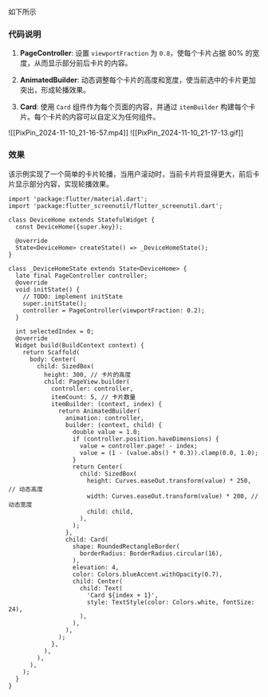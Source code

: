 如下所示
### 代码说明

1. **PageController**: 设置 `viewportFraction` 为 `0.8`，使每个卡片占据 80% 的宽度，从而显示部分前后卡片的内容。
    
2. **AnimatedBuilder**: 动态调整每个卡片的高度和宽度，使当前选中的卡片更加突出，形成轮播效果。
    
3. **Card**: 使用 `Card` 组件作为每个页面的内容，并通过 `itemBuilder` 构建每个卡片。每个卡片的内容可以自定义为任何组件。
    
![[PixPin_2024-11-10_21-16-57.mp4]]
![[PixPin_2024-11-10_21-17-13.gif]]
### 效果

该示例实现了一个简单的卡片轮播，当用户滚动时，当前卡片将显得更大，前后卡片显示部分内容，实现轮播效果。

```
import 'package:flutter/material.dart';  
import 'package:flutter_screenutil/flutter_screenutil.dart';  
  
class DeviceHome extends StatefulWidget {  
  const DeviceHome({super.key});  
  
  @override  
  State<DeviceHome> createState() => _DeviceHomeState();  
}  
  
class _DeviceHomeState extends State<DeviceHome> {  
  late final PageController controller;  
  @override  
  void initState() {  
    // TODO: implement initState  
    super.initState();  
    controller = PageController(viewportFraction: 0.2);  
  }  
  
  int selectedIndex = 0;  
  @override  
  Widget build(BuildContext context) {  
    return Scaffold(  
      body: Center(  
        child: SizedBox(  
          height: 300, // 卡片的高度  
          child: PageView.builder(  
            controller: controller,  
            itemCount: 5, // 卡片数量  
            itemBuilder: (context, index) {  
              return AnimatedBuilder(  
                animation: controller,  
                builder: (context, child) {  
                  double value = 1.0;  
                  if (controller.position.haveDimensions) {  
                    value = controller.page! - index;  
                    value = (1 - (value.abs() * 0.3)).clamp(0.0, 1.0);  
                  }  
                  return Center(  
                    child: SizedBox(  
                      height: Curves.easeOut.transform(value) * 250, // 动态高度  
                      width: Curves.easeOut.transform(value) * 200, // 动态宽度  
                      child: child,  
                    ),  
                  );  
                },  
                child: Card(  
                  shape: RoundedRectangleBorder(  
                    borderRadius: BorderRadius.circular(16),  
                  ),  
                  elevation: 4,  
                  color: Colors.blueAccent.withOpacity(0.7),  
                  child: Center(  
                    child: Text(  
                      'Card ${index + 1}',  
                      style: TextStyle(color: Colors.white, fontSize: 24),  
                    ),  
                  ),  
                ),  
              );  
            },  
          ),  
        ),  
      ),  
    );  
  }  
}
```